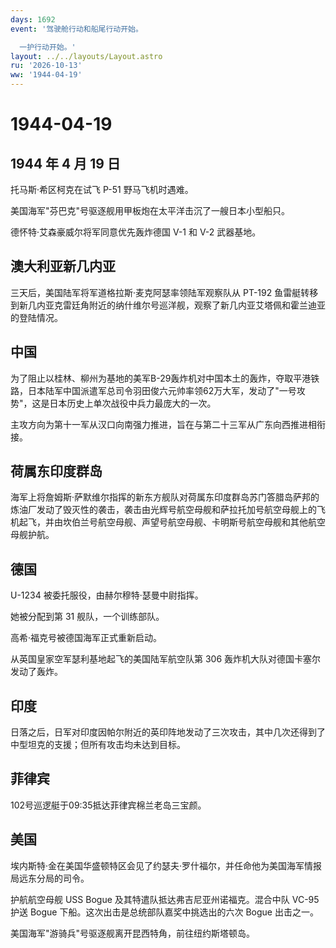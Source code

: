 ```yaml
---
days: 1692
event: '驾驶舱行动和船尾行动开始。

  一护行动开始。'
layout: ../../layouts/Layout.astro
ru: '2026-10-13'
ww: '1944-04-19'
---
```


# 1944-04-19

## 1944 年 4 月 19 日

托马斯·希区柯克在试飞 P-51 野马飞机时遇难。

美国海军"芬巴克"号驱逐舰用甲板炮在太平洋击沉了一艘日本小型船只。

德怀特·艾森豪威尔将军同意优先轰炸德国 V-1 和 V-2 武器基地。

## 澳大利亚新几内亚

三天后，美国陆军将军道格拉斯·麦克阿瑟率领陆军观察队从 PT-192
鱼雷艇转移到新几内亚克雷廷角附近的纳什维尔号巡洋舰，观察了新几内亚艾塔佩和霍兰迪亚的登陆情况。

## 中国

为了阻止以桂林、柳州为基地的美军B-29轰炸机对中国本土的轰炸，夺取平港铁路，日本陆军中国派遣军总司令羽田俊六元帅率领62万大军，发动了"一号攻势"，这是日本历史上单次战役中兵力最庞大的一次。

主攻方向为第十一军从汉口向南强力推进，旨在与第二十三军从广东向西推进相衔接。

## 荷属东印度群岛

海军上将詹姆斯·萨默维尔指挥的新东方舰队对荷属东印度群岛苏门答腊岛萨邦的炼油厂发动了毁灭性的袭击，袭击由光辉号航空母舰和萨拉托加号航空母舰上的飞机起飞，并由坎伯兰号航空母舰、声望号航空母舰、卡明斯号航空母舰和其他航空母舰护航。

## 德国

U-1234 被委托服役，由赫尔穆特·瑟曼中尉指挥。

她被分配到第 31 舰队，一个训练部队。

高希·福克号被德国海军正式重新启动。

从英国皇家空军瑟利基地起飞的美国陆军航空队第 306
轰炸机大队对德国卡塞尔发动了轰炸。

## 印度

日落之后，日军对印度因帕尔附近的英印阵地发动了三次攻击，其中几次还得到了中型坦克的支援；但所有攻击均未达到目标。

## 菲律宾

102号巡逻艇于09:35抵达菲律宾棉兰老岛三宝颜。

## 美国

埃内斯特·金在美国华盛顿特区会见了约瑟夫·罗什福尔，并任命他为美国海军情报局远东分局的司令。

护航航空母舰 USS Bogue 及其特遣队抵达弗吉尼亚州诺福克。混合中队 VC-95
护送 Bogue 下船。这次出击是总统部队嘉奖中挑选出的六次 Bogue 出击之一。

美国海军"游骑兵"号驱逐舰离开昆西特角，前往纽约斯塔顿岛。